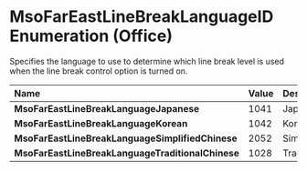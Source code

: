 
# MsoFarEastLineBreakLanguageID Enumeration (Office)

Specifies the language to use to determine which line break level is used when the line break control option is turned on.



|**Name**|**Value**|**Description**|
|:-----|:-----|:-----|
|**MsoFarEastLineBreakLanguageJapanese**|1041|Japanese|
|**MsoFarEastLineBreakLanguageKorean**|1042|Korean|
|**MsoFarEastLineBreakLanguageSimplifiedChinese**|2052|SimplifiedChinese|
|**MsoFarEastLineBreakLanguageTraditionalChinese**|1028|TraditionalChinese|
